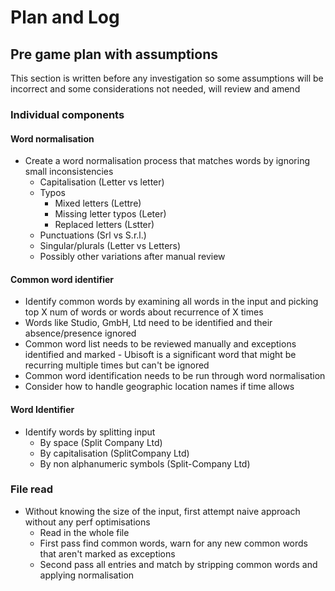 # Plan and Log

## Pre game plan with assumptions

This section is written before any investigation so some assumptions will be incorrect and some considerations not needed, will review and amend

### Individual components

#### Word normalisation

- Create a word normalisation process that matches words by ignoring small inconsistencies
  - Capitalisation (Letter vs letter)
  - Typos
    - Mixed letters (Lettre)
    - Missing letter typos (Leter)
    - Replaced letters (Lstter)
  - Punctuations (Srl vs S.r.l.)
  - Singular/plurals (Letter vs Letters)
  - Possibly other variations after manual review

#### Common word identifier

- Identify common words by examining all words in the input and picking top X num of words or words about recurrence of X times
- Words like Studio, GmbH, Ltd need to be identified and their absence/presence ignored
- Common word list needs to be reviewed manually and exceptions identified and marked - Ubisoft is a significant word that might be recurring multiple times but can't be ignored
- Common word identification needs to be run through word normalisation
- Consider how to handle geographic location names if time allows

#### Word Identifier

- Identify words by splitting input
  - By space (Split Company Ltd)
  - By capitalisation (SplitCompany Ltd)
  - By non alphanumeric symbols (Split-Company Ltd)

### File read

- Without knowing the size of the input, first attempt naive approach without any perf optimisations
  - Read in the whole file
  - First pass find common words, warn for any new common words that aren't marked as exceptions
  - Second pass all entries and match by stripping common words and applying normalisation
